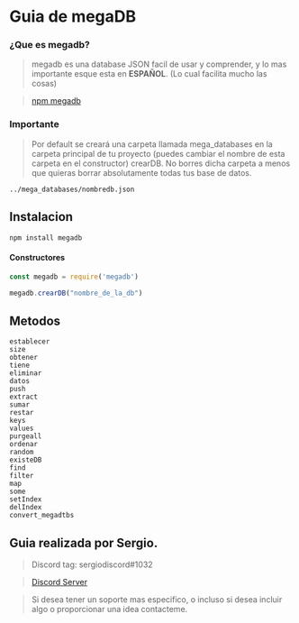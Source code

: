 # Guia de megaDB
### ¿Que es megadb?
> megadb es una database JSON facil de usar y comprender, y lo mas importante esque esta en **ESPAÑOL**. (Lo cual facilita mucho las cosas)

> [npm megadb](https://www.npmjs.com/package/megadb)

### Importante
> Por default se creará una carpeta llamada mega_databases en la carpeta principal de tu proyecto (puedes cambiar el nombre de esta carpeta en el constructor) crearDB. No borres dicha carpeta a menos que quieras borrar absolutamente todas tus base de datos.
```
../mega_databases/nombredb.json
```
## Instalacion
```
npm install megadb
```
#### Constructores
```js
const megadb = require('megadb')

megadb.crearDB("nombre_de_la_db")
```
## Metodos
```
establecer
size
obtener
tiene
eliminar
datos
push
extract
sumar
restar
keys
values
purgeall
ordenar
random
existeDB
find
filter
map
some
setIndex
delIndex
convert_megadtbs
```
## Guia realizada por Sergio.
> Discord tag: sergiodiscord#1032

> [Discord Server](https://discord.gg/Sz2kytD)

> Si desea tener un soporte mas especifico, o incluso si desea incluir algo o proporcionar una idea contacteme.
